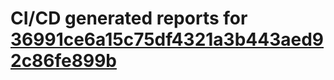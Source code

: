 # CI/CD generated reports for [36991ce6a15c75df4321a3b443aed92c86fe899b](https://github.com/hydephp/develop/commit/36991ce6a15c75df4321a3b443aed92c86fe899b)
